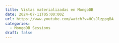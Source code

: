 ```yaml
---
title: Vistas materializadas en MongoDB
date: 2024-07-11T05:00:00Z
url: https://www.youtube.com/watch?v=HCsJlzppgBA
categories:
  - MongoDB Sessions
draft: false
---
```

